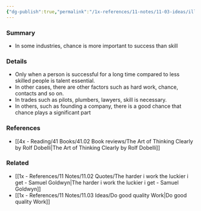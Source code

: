 ```yaml
---
{"dg-publish":true,"permalink":"/1x-references/11-notes/11-03-ideas/illusion-of-skill/","title":"Illusion of skill","created":"2023-01-01T17:39:58.000+03:00","updated":"2024-02-14T20:18:29.430+03:00"}
---
```



### Summary
- In some industries, chance is more important to success than skill

### Details
- Only when a person is successful for a long time compared to less skilled people is talent essential.
- In other cases, there are other factors such as hard work, chance, contacts and so on.
- In trades such as pilots, plumbers, lawyers, skill is necessary.
- In others, such as founding a company, there is a good chance that chance plays a significant part

### References
- [[4x - Reading/41 Books/41.02 Book reviews/The Art of Thinking Clearly by Rolf Dobelli\|The Art of Thinking Clearly by Rolf Dobelli]]

### Related
- [[1x - References/11 Notes/11.02 Quotes/The harder i work the luckier i get - Samuel Goldwyn\|The harder i work the luckier i get - Samuel Goldwyn]]
- [[1x - References/11 Notes/11.03 Ideas/Do good quality Work\|Do good quality Work]]